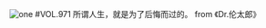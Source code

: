 ![one](http://image.wufazhuce.com/FirTTTd9QAKFNlypiV9cNJAtffZU)
#VOL.971
所谓人生，就是为了后悔而过的。 from 《Dr.伦太郎》